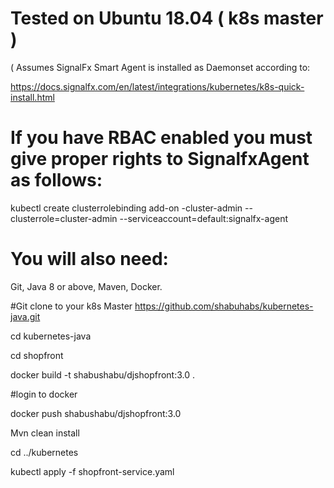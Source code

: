 # Tested on Ubuntu 18.04 ( k8s master )

( Assumes SignalFx Smart Agent is installed as Daemonset according to: 

https://docs.signalfx.com/en/latest/integrations/kubernetes/k8s-quick-install.html

# If you have RBAC enabled you must give proper rights to SignalfxAgent as follows:

kubectl create clusterrolebinding add-on
-cluster-admin --clusterrole=cluster-admin --serviceaccount=default:signalfx-agent 

# You will also need:
Git, Java 8 or above, Maven, Docker.

#Git clone to your k8s Master 
 https://github.com/shabuhabs/kubernetes-java.git
	
cd kubernetes-java

cd shopfront

docker build -t shabushabu/djshopfront:3.0 .

#login to docker

docker push shabushabu/djshopfront:3.0

Mvn clean install

cd ../kubernetes

kubectl apply -f shopfront-service.yaml
